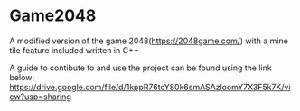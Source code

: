 # Game2048
A modified version of the game 2048(https://2048game.com/) with a mine tile feature included written in C++


A guide to contibute  to and use the project can be found using the link below:
https://drive.google.com/file/d/1kppR76tcY80k6smASAzloomY7X3F5k7K/view?usp=sharing
